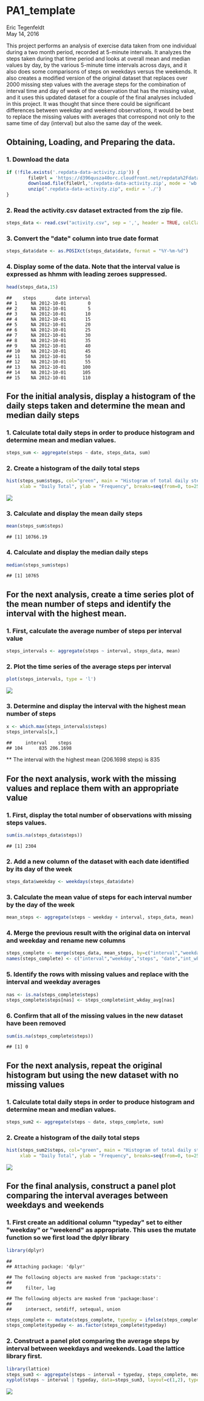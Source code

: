 # PA1_template
Eric Tegenfeldt  
May 14, 2016  

This project performs an analysis of exercise data taken from one individual during a two month period,
recorded at 5-minute intervals.  It analyzes the steps taken during that time period and looks at overall mean and median values by day, by the various 5-minute time intervals across days, and it also does some comparisons
of steps on weekdays versus the weekends.  It also creates a modified version of the original dataset that replaces over 2000 missing step values with the average steps for the combination of interval time and day of week of the observation that has the missing value, and it uses this updated dataset for a couple of the final analyses included in this project. It was thought that since there could be significant differences between weekday and weekend observations, it would be best to replace the missing values with averages that correspond not only to the same time of day (interval) but also the same day of the week.

## Obtaining, Loading, and Preparing the data.   

###  1. Download the data 

```r
if (!file.exists('.repdata-data-activity.zip')) {
        fileUrl = 'https://d396qusza40orc.cloudfront.net/repdata%2Fdata%2Factivity.zip'
        download.file(fileUrl,'.repdata-data-activity.zip', mode = 'wb')
        unzip(".repdata-data-activity.zip", exdir = './')
}
```

###  2. Read the activity.csv dataset extracted from the zip file.


```r
steps_data <- read.csv("activity.csv", sep = ',', header = TRUE, colClasses = c("numeric","character","integer"))
```

###  3. Convert the "date" column into true date format


```r
steps_data$date <- as.POSIXct(steps_data$date, format = "%Y-%m-%d")
```

###  4. Display some of the data.  Note that the interval value is expressed as hhmm with leading zeroes suppressed.


```r
head(steps_data,15)
```

```
##    steps       date interval
## 1     NA 2012-10-01        0
## 2     NA 2012-10-01        5
## 3     NA 2012-10-01       10
## 4     NA 2012-10-01       15
## 5     NA 2012-10-01       20
## 6     NA 2012-10-01       25
## 7     NA 2012-10-01       30
## 8     NA 2012-10-01       35
## 9     NA 2012-10-01       40
## 10    NA 2012-10-01       45
## 11    NA 2012-10-01       50
## 12    NA 2012-10-01       55
## 13    NA 2012-10-01      100
## 14    NA 2012-10-01      105
## 15    NA 2012-10-01      110
```

## For the initial analysis, display a histogram of the daily steps taken and determine the mean and median daily steps

###  1. Calculate total daily steps in order to produce histogram and determine mean and median values.


```r
steps_sum <- aggregate(steps ~ date, steps_data, sum)
```

###  2. Create a histogram of the daily total steps


```r
hist(steps_sum$steps, col="green", main = "Histogram of total daily steps", 
     xlab = "Daily Total", ylab = "Frequency", breaks=seq(from=0, to=25000, by=1000))
```

![](PA1_template_files/figure-html/unnamed-chunk-6-1.png)<!-- -->

###  3. Calculate and display the mean daily steps


```r
mean(steps_sum$steps)
```

```
## [1] 10766.19
```

###  4. Calculate and display the median daily steps


```r
median(steps_sum$steps)
```

```
## [1] 10765
```

## For the next analysis, create a time series plot of the mean number of steps and identify the interval with the highest mean.

###  1.  First, calculate the average number of steps per interval value


```r
steps_intervals <- aggregate(steps ~ interval, steps_data, mean)
```

###  2.  Plot the time series of the average steps per interval


```r
plot(steps_intervals, type = 'l')
```

![](PA1_template_files/figure-html/unnamed-chunk-10-1.png)<!-- -->

### 3.  Determine and display the interval with the highest mean number of steps


```r
x <- which.max(steps_intervals$steps)
steps_intervals[x,]
```

```
##     interval    steps
## 104      835 206.1698
```

** The interval with the highest mean (206.1698 steps) is 835


## For the next analysis, work with the missing values and replace them with an appropriate value

###  1.  First, display the total number of observations with missing steps values.


```r
sum(is.na(steps_data$steps))
```

```
## [1] 2304
```

###  2.  Add a new column of the dataset with each date identified by its day of the week


```r
steps_data$weekday <- weekdays(steps_data$date) 
```

###  3.  Calculate the mean value of steps for each interval number by the day of the week


```r
mean_steps <- aggregate(steps ~ weekday + interval, steps_data, mean) 
```

###  4.  Merge the previous result with the original data on interval and weekday and rename new columns


```r
steps_complete <- merge(steps_data, mean_steps, by=c("interval","weekday"))
names(steps_complete) <- c("interval","weekday","steps", "date","int_wkday_avg")
```

###  5.  Identify the rows with missing values and replace with the interval and weekday averages


```r
nas <- is.na(steps_complete$steps)
steps_complete$steps[nas] <- steps_complete$int_wkday_avg[nas]
```

###  6.  Confirm that all of the missing values in the new dataset have been removed


```r
sum(is.na(steps_complete$steps))
```

```
## [1] 0
```

## For the next analysis, repeat the original histogram but using the new dataset with no missing values

###  1. Calculate total daily steps in order to produce histogram and determine mean and median values.


```r
steps_sum2 <- aggregate(steps ~ date, steps_complete, sum)
```

###  2. Create a histogram of the daily total steps


```r
hist(steps_sum2$steps, col="green", main = "Histogram of total daily steps", 
     xlab = "Daily Total", ylab = "Frequency", breaks=seq(from=0, to=25000, by=1000))
```

![](PA1_template_files/figure-html/unnamed-chunk-19-1.png)<!-- -->


## For the final analysis, construct a panel plot comparing the interval averages between weekdays and weekends

###  1. First create an additional column "typeday" set to either "weekday" or "weekend" as appropriate.  This uses the mutate function so we first load the dplyr library


```r
library(dplyr)
```

```
## 
## Attaching package: 'dplyr'
```

```
## The following objects are masked from 'package:stats':
## 
##     filter, lag
```

```
## The following objects are masked from 'package:base':
## 
##     intersect, setdiff, setequal, union
```

```r
steps_complete <- mutate(steps_complete, typeday = ifelse(steps_complete$weekday=="Saturday" | steps_complete$weekday=="Sunday", "weekend", "weekday"))
steps_complete$typeday <- as.factor(steps_complete$typeday)
```

###  2. Construct a panel plot comparing the average steps by interval between weekdays and weekends.  Load the lattice library first.


```r
library(lattice)
steps_sum3 <- aggregate(steps ~ interval + typeday, steps_complete, mean)
xyplot(steps ~ interval | typeday, data=steps_sum3, layout=c(1,2), type="l")
```

![](PA1_template_files/figure-html/unnamed-chunk-21-1.png)<!-- -->

